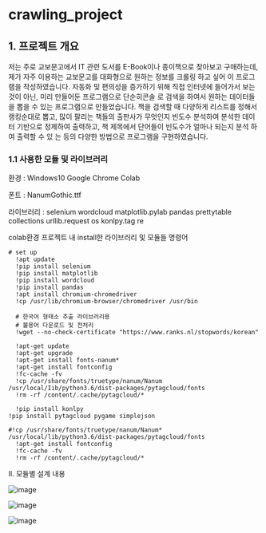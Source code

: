 # crawling_project
## 1.	프로젝트 개요
 저는 주로 교보문고에서 IT 관련 도서를 E-Book이나 종이책으로 찾아보고 구매하는데,
제가 자주 이용하는 교보문고를 대화형으로 원하는 정보를 크롤링 하고 싶어 이 프로그램을 작성하였습니다.
자동화 및 편의성을 증가하기 위해  직접 인터넷에 들어가서 보는것이 아닌, 미리 만들어둔 프로그램으로 단순히콘솔
로 검색을 하여서 원하는 데이터들을 뽑을 수 있는 프로그램으로 만들었습니다.
책을 검색할 때 다양하게 리스트를 정해서 랭킹순대로 뽑고, 많이 팔리는 책들의 출판사가 무엇인지 빈도수 분석하여
분석한 데이터 기반으로 정제하여 출력하고, 책 제목에서 단어들이 빈도수가 얼마나 되는지 분석 하여 출력할 수 있
는 등의 다양한 방법으로 프로그램을 구현하였습니다.
 

### 1.1 사용한 모듈 및 라이브러리
  환경 : Windows10 Google Chrome Colab
  
  폰트 : NanumGothic.ttf

  라이브러리 : selenium
		       wordcloud
		       matplotlib.pylab
		       pandas
		       prettytable
		       collections
		       urllib.request
		       os
		       konlpy.tag
		       re

  colab환경 프로젝트 내 install한 라이브러리 및 모듈들 명령어
  ```
  # set up
	!apt update
	!pip install selenium
	!pip install matplotlib
	!pip install wordcloud
	!pip install pandas
	!apt install chromium-chromedriver
	!cp /usr/lib/chromium-browser/chromedriver /usr/bin
   
	# 한국어 형태소 추출 라이브러리용
	# 불용어 다운로드 및 전처리
	!wget --no-check-certificate "https://www.ranks.nl/stopwords/korean"

	!apt-get update
	!apt-get upgrade
	!apt-get install fonts-nanum*
	!apt-get install fontconfig
	!fc-cache -fv
	!cp /usr/share/fonts/truetype/nanum/Nanum /usr/local/Iib/python3.6/dist-packages/pytagcloud/fonts
	!rm -rf /content/.cache/pytagcloud/*

	!pip install konlpy
  !pip install pytagcloud pygame simplejson
  
  #!cp /usr/share/fonts/truetype/nanum/Nanum* /usr/local/lib/python3.6/dist-packages/pytagcloud/fonts
	!apt-get install fontconfig
	!fc-cache -fv
	!rm -rf /content/.cache/pytagcloud/* 
  ```

II.	모듈별 설계 내용

![image](https://user-images.githubusercontent.com/41531594/101987302-a000b180-3cd6-11eb-960c-d5d9ce39cd50.png)

![image](https://user-images.githubusercontent.com/41531594/101987309-a727bf80-3cd6-11eb-84fa-e52fb50706a9.png)

![image](https://user-images.githubusercontent.com/41531594/101987319-aee76400-3cd6-11eb-9299-449f7813a3ed.png)


